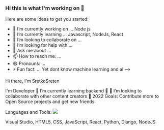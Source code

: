 ### Hi this is what I'm working on 👋

Here are some ideas to get you started:

- 🔭 I’m currently working on ... Node js 
- 🌱 I’m currently learning ... Javascript, NodeJs, React
- 👯 I’m looking to collaborate on ...
- 🤔 I’m looking for help with ...
- 💬 Ask me about ...
- 📫 How to reach me: ...
- 😄 Pronouns: ...
- ⚡ Fun fact: ... Yet dont know machine learning and ai
-->

Hi there, I'm SretkoSreten 

I'm Developer
🌱 I’m currently learning backend 🤣
👯 I’m looking to collaborate with other content creators
🥅 2022 Goals: Contribute more to Open Source projects 
and get new friends

Languages and Tools:
![](images/github-small.png)

Visual Studio,
HTML5,
CSS,
JavaScript,
React,
Python,
Django,
NodeJS


